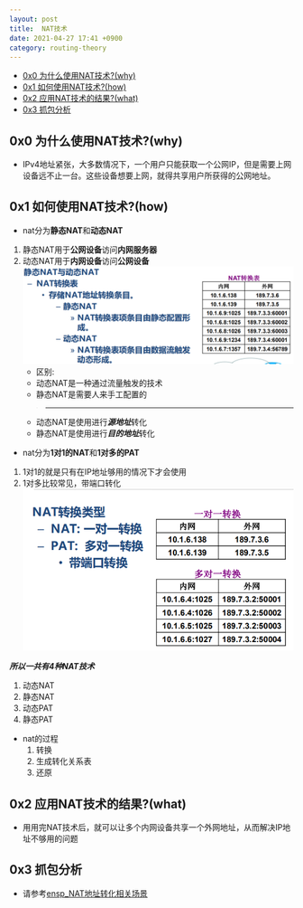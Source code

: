 ```yaml
---
layout: post
title:  NAT技术
date: 2021-04-27 17:41 +0900
category: routing-theory
---
```

<!-- TOC -->

- [0x0 为什么使用NAT技术?(why)](#0x0-为什么使用nat技术why)
- [0x1 如何使用NAT技术?(how)](#0x1-如何使用nat技术how)
- [0x2 应用NAT技术的结果?(what)](#0x2-应用nat技术的结果what)
- [0x3 抓包分析](#0x3-抓包分析)

<!-- /TOC -->
## 0x0 为什么使用NAT技术?(why)

- IPv4地址紧张，大多数情况下，一个用户只能获取一个公网IP，但是需要上网设备远不止一台。这些设备想要上网，就得共享用户所获得的公网地址。

## 0x1 如何使用NAT技术?(how)

- nat分为**静态NAT**和**动态NAT**
1. 静态NAT用于**公网设备**访问**内网服务器**
2. 动态NAT用于**内网设备**访问**公网设备**
![](/images/20210427-2.png)
   - 区别:
   - 动态NAT是一种通过流量触发的技术
   - 静态NAT是需要人来手工配置的
    >-----------------------
   - 动态NAT是使用进行***源地址***转化
   - 静态NAT是使用进行***目的地址***转化
- nat分为**1对1的NAT**和**1对多的PAT**
1. 1对1的就是只有在IP地址够用的情况下才会使用
2. 1对多比较常见，带端口转化
![](/images/20210427-1.png)

***所以一共有4种NAT技术***
1. 动态NAT
2. 静态NAT
3. 动态PAT
4. 静态PAT

- nat的过程
  1. 转换
  2. 生成转化关系表
  3. 还原

## 0x2 应用NAT技术的结果?(what)

- 用用完NAT技术后，就可以让多个内网设备共享一个外网地址，从而解决IP地址不够用的问题

## 0x3 抓包分析

- 请参考[ensp_NAT地址转化相关场景](https://lcy2218.github.io/routing-practice/2021/03/29/post1.html)